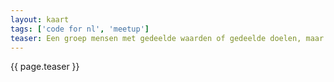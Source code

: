 ```yaml
---
layout: kaart
tags: ['code for nl', 'meetup']
teaser: Een groep mensen met gedeelde waarden of gedeelde doelen, maar zonder formele organisatie en hiërarchie.
---
```

{{ page.teaser }}

